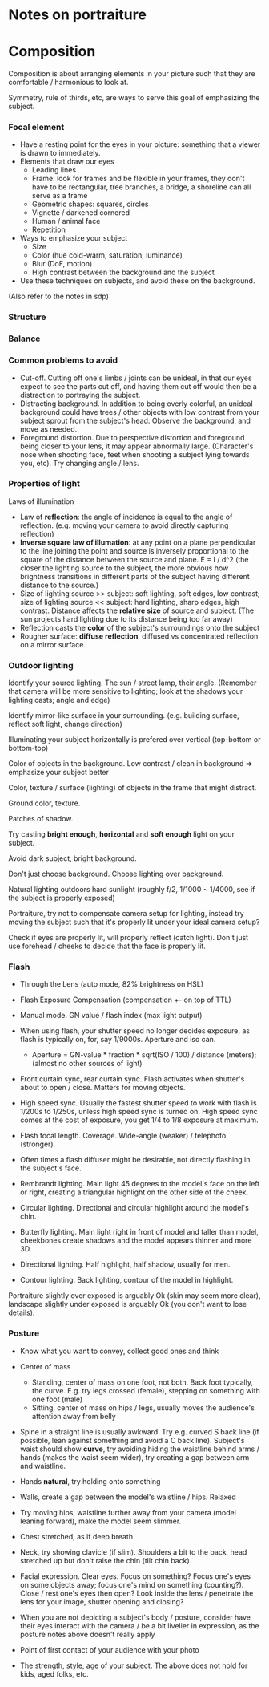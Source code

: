 # Notes on portraiture

# Composition

Composition is about arranging elements in your picture such that they are comfortable / harmonious to look at.

Symmetry, rule of thirds, etc, are ways to serve this goal of emphasizing the subject.

### Focal element

* Have a resting point for the eyes in your picture: something that a viewer is drawn to immediately.
* Elements that draw our eyes
  * Leading lines
  * Frame: look for frames and be flexible in your frames, they don't have to be rectangular, tree branches, a bridge, a shoreline can all serve as a frame
  * Geometric shapes: squares, circles
  * Vignette / darkened cornered
  * Human / animal face
  * Repetition
* Ways to emphasize your subject
  * Size
  * Color (hue cold-warm, saturation, luminance)
  * Blur (DoF, motion)
  * High contrast between the background and the subject
* Use these techniques on subjects, and avoid these on the background.

(Also refer to the notes in sdp)

### Structure

### Balance

### Common problems to avoid

* Cut-off. Cutting off one's limbs / joints can be unideal, in that our eyes expect to see the parts cut off, and having them cut off would then be a distraction to portraying the subject.
* Distracting background. In addition to being overly colorful, an unideal background could have trees / other objects with low contrast from your subject sprout from the subject's head. Observe the background, and move as needed.
* Foreground distortion. Due to perspective distortion and foreground being closer to your lens, it may appear abnormally large. (Character's nose when shooting face, feet when shooting a subject lying towards you, etc). Try changing angle / lens.

### Properties of light

Laws of illumination

* Law of **reflection**: the angle of incidence is equal to the angle of reflection. (e.g. moving your camera to avoid directly capturing reflection)
* **Inverse square law of illumation**: at any point on a plane perpendicular to the line joining the point and source is inversely proportional to the square of the distance between the source and plane.
E = I / d^2 (the closer the lighting source to the subject, the more obvious how brightness transitions in different parts of the subject having different distance to the source.)
* Size of lighting source >> subject: soft lighting, soft edges, low contrast; size of lighting source << subject: hard lighting, sharp edges, high contrast. Distance affects the **relative size** of source and subject. (The sun projects hard lighting due to its distance being too far away)
* Reflection casts the **color** of the subject's surroundings onto the subject
* Rougher surface: **diffuse reflection**, diffused vs concentrated reflection on a mirror surface.

### Outdoor lighting

Identify your source lighting.
The sun / street lamp, their angle. (Remember that camera will be more sensitive to lighting; look at the shadows your lighting casts; angle and edge)

Identify mirror-like surface in your surrounding. (e.g. building surface, reflect soft light, change direction)

Illuminating your subject horizontally is prefered over vertical (top-bottom or bottom-top)

Color of objects in the background. Low contrast / clean in background => emphasize your subject better

Color, texture / surface (lighting) of objects in the frame that might distract.

Ground color, texture.

Patches of shadow.

Try casting **bright enough**, **horizontal** and **soft enough** light on your subject.

Avoid dark subject, bright background. 

Don't just choose background. Choose lighting over background.

Natural lighting outdoors hard sunlight (roughly f/2, 1/1000 ~ 1/4000, see if the subject is properly exposed)

Portraiture, try not to compensate camera setup for lighting, instead try moving the subject such that it's properly lit under your ideal camera setup?

Check if eyes are properly lit, will properly reflect (catch light). Don't just use forehead / cheeks to decide that the face is properly lit.

### Flash

* Through the Lens (auto mode, 82% brightness on HSL)
* Flash Exposure Compensation (compensation +- on top of TTL)
* Manual mode. GN value / flash index (max light output)

* When using flash, your shutter speed no longer decides exposure, as flash is typically on, for, say 1/9000s. Aperture and iso can.
  * Aperture = GN-value * fraction * sqrt(ISO / 100) / distance (meters); (almost no other sources of light)

* Front curtain sync, rear curtain sync. Flash activates when shutter's about to open / close. Matters for moving objects.
* High speed sync. Usually the fastest shutter speed to work with flash is 1/200s to 1/250s, unless high speed sync is turned on. High speed sync comes at the cost of exposure, you get 1/4 to 1/8 exposure at maximum.
* Flash focal length. Coverage. Wide-angle (weaker) / telephoto (stronger).
* Often times a flash diffuser might be desirable, not directly flashing in the subject's face.

* Rembrandt lighting.
Main light 45 degrees to the model's face on the left or right, creating a triangular highlight on the other side of the cheek.
* Circular lighting.
Directional and circular highlight around the model's chin.
* Butterfly lighting.
Main light right in front of model and taller than model, cheekbones create shadows and the model appears thinner and more 3D.
* Directional lighting.
Half highlight, half shadow, usually for men.
* Contour lighting.
Back lighting, contour of the model in highlight.

Portraiture slightly over exposed is arguably Ok (skin may seem more clear), landscape slightly under exposed is arguably Ok (you don't want to lose details).

### Posture

* Know what you want to convey, collect good ones and think
* Center of mass
  * Standing, center of mass on one foot, not both. Back foot typically, the curve. E.g. try legs crossed (female), stepping on something with one foot (male)
  * Sitting, center of mass on hips / legs, usually moves the audience's attention away from belly
* Spine in a straight line is usually awkward. Try e.g. curved S back line (if possible, lean against something and avoid a C back line). Subject's waist should show **curve**, try avoiding hiding the waistline behind arms / hands (makes the waist seem wider), try creating a gap between arm and waistline.
* Hands **natural**, try holding onto something
* Walls, create a gap between the model's waistline / hips. Relaxed
* Try moving hips, waistline further away from your camera (model leaning forward), make the model seem slimmer.
* Chest stretched, as if deep breath
* Neck, try showing clavicle (if slim). Shoulders a bit to the back, head stretched up but don't raise the chin (tilt chin back).
* Facial expression. Clear eyes. Focus on something? Focus one's eyes on some objects away; focus one's mind on something (counting?). Close / rest one's eyes then open? Look inside the lens / penetrate the lens for your image, shutter opening and closing?

* When you are not depicting a subject's body / posture, consider have their eyes interact with the camera / be a bit livelier in expression, as the posture notes above doesn't really apply
* Point of first contact of your audience with your photo
* The strength, style, age of your subject. The above does not hold for kids, aged folks, etc.

